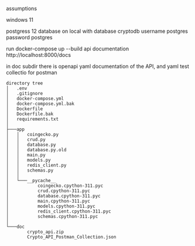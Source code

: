 
assumptions

windows 11

postgress 12 database on local with 
	database cryptodb 
	username postgres 
	password postgres

run docker-compose up --build
api documentation 
	http://localhost:8000/docs

in doc subdir there is 
	openapi yaml documentation of the API, and 
	yaml test collectio for postman
```
directory tree
│   .env
│   .gitignore
│   docker-compose.yml
│   docker-compose.yml.bak
│   Dockerfile
│   Dockerfile.bak
│   requirements.txt
│
├───app
│   │   coingecko.py
│   │   crud.py
│   │   database.py
│   │   database.py.old
│   │   main.py
│   │   models.py
│   │   redis_client.py
│   │   schemas.py
│   │
│   └───__pycache__
│           coingecko.cpython-311.pyc
│           crud.cpython-311.pyc
│           database.cpython-311.pyc
│           main.cpython-311.pyc
│           models.cpython-311.pyc
│           redis_client.cpython-311.pyc
│           schemas.cpython-311.pyc
│
└───doc
        crypto_api.zip
        Crypto_API_Postman_Collection.json
```
